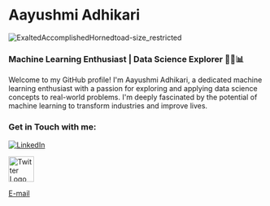 # Aayushmi Adhikari

![ExaltedAccomplishedHornedtoad-size_restricted](https://github.com/Ayushmi-Adh/Ayushmi-Adh/assets/132826306/912a2b02-cb17-46a4-91c1-47604ca4473a)


### Machine Learning Enthusiast | Data Science Explorer 🐍🤖📊

Welcome to my GitHub profile! I'm Aayushmi Adhikari, a dedicated machine learning enthusiast with a passion for exploring and applying data science concepts to real-world problems.
I'm deeply fascinated by the potential of machine learning to transform industries and improve lives.

### Get in Touch with me:

[![LinkedIn](https://content.linkedin.com/content/dam/me/business/en-us/amp/brand-site/v2/bg/LI-Bug.svg.original.svg)](https://www.linkedin.com/in/ayushmi-adhikari-6b94b71a4/)

<a href="https://twitter.com/LenthusiastM">
  <img src="https://about.twitter.com/content/dam/about-twitter/x/brand-toolkit/logo-black.png.twimg.1920.png" alt="Twitter Logo" width="50" height="50">
</a>



[E-mail](aayushmicc@gmail.com)


<!---
Ayushmi-Adh/Ayushmi-Adh is a ✨ special ✨ repository because its `README.md` (this file) appears on your GitHub profile.
You can click the Preview link to take a look at your changes.
--->
